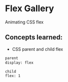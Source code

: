 # Flex Gallery

Animating CSS flex

## Concepts learned:

* CSS parent and child flex
```sh
parent
display: flex
```
```sh
child
flex: 1
```
